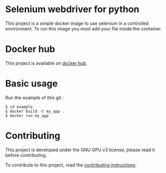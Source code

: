 # Selenium webdriver for python
This project is a simple docker image to use selenium in a controlled environment.
To run this image you must add your file inside the container.

# Docker hub
This project is available on [docker hub](https://hub.docker.com/r/quentinn42/seleniumpython).

# Basic usage
Run the example of this git :
```
$ cd example
$ docker build -t my_app .
$ docker run my_app
```

# Contributing
This project is developed under the GNU GPU v3 license, please read it before contributing.

To contribute to this project, read the [contributing instructions](CONTRIBUTING.md).
